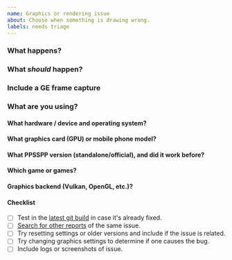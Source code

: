 ```yaml
---
name: Graphics or rendering issue
about: Choose when something is drawing wrong.
labels: needs triage
---
```

<!-- Want the issue fixed faster?  Check the wiki for tips:
https://github.com/hrydgard/ppsspp/wiki/How-to-report-an-issue-properly
You can remove this stuff - just don't forget to answer the questions.
They're important. -->


### What happens?
<!-- Include screenshots and explain why they're wrong. -->


### What *should* happen?


### Include a GE frame capture
<!-- See: https://github.com/hrydgard/ppsspp/wiki/How-to-create-a-frame-dump
Make sure the issue is visible when you take it. -->


### What are you using?
#### What hardware / device and operating system?

#### What graphics card (GPU) or mobile phone model?

#### What PPSSPP version (standalone/official), and did it work before?

#### Which game or games?
<!-- Long press on the game in PPSSPP to include the game ID. -->

#### Graphics backend (Vulkan, OpenGL, etc.)?


#### Checklist
<!-- Don't forget the below, change [ ] to [X] when done.  Note anything else you tried. -->
 - [ ] Test in the [latest git build](https://buildbot.orphis.net/ppsspp/) in case it's already fixed.
 - [ ] [Search for other reports](https://github.com/hrydgard/ppsspp/search?q=my+issue&type=issues) of the same issue.
 - [ ] Try resetting settings or older versions and include if the issue is related.
 - [ ] Try changing graphics settings to determine if one causes the bug.
 - [ ] Include logs or screenshots of issue.
